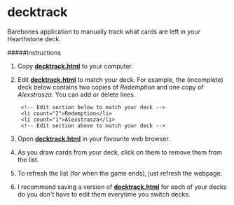 decktrack
=========

Barebones application to manually track what cards are left in your Hearthstone deck.

#####Instructions
1. Copy [**decktrack.html**](https://github.com/aeoliant/decktrack/blob/master/decktrack.html) to your computer.
2. Edit [**decktrack.html**](https://github.com/aeoliant/decktrack/blob/master/decktrack.html) to match your deck. For example, the (incomplete) deck below contains two copies of *Redemption* and one copy of *Alexstrasza*. You can add or delete lines.

        <!-- Edit section below to match your deck -->
        <li count="2">Redemption</li>
        <li count="1">Alexstrasza</li>
        <!-- Edit section above to match your deck -->

3. Open [**decktrack.html**](https://github.com/aeoliant/decktrack/blob/master/decktrack.html) in your favourite web browser.
4. As you draw cards from your deck, click on them to remove them from the list.
5. To refresh the list (for when the game ends), just refresh the webpage.
6. I recommend saving a version of [**decktrack.html**](https://github.com/aeoliant/decktrack/blob/master/decktrack.html) for each of your decks do you don't have to edit them everytime you switch decks.
